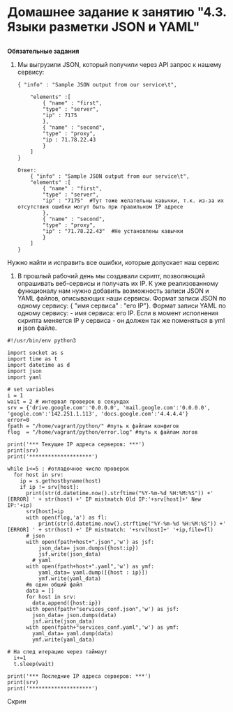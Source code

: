 # **Домашнее задание к занятию "4.3. Языки разметки JSON и YAML"**


## 
**Обязательные задания**



1. Мы выгрузили JSON, который получили через API запрос к нашему сервису:

    ```
    { "info" : "Sample JSON output from our service\t",

        "elements" :[
            { "name" : "first",
            "type" : "server",
            "ip" : 7175 
            },
            { "name" : "second",
            "type" : "proxy",
            "ip : 71.78.22.43
            }
        ]
    }

    Ответ:
        { "info" : "Sample JSON output from our service\t",
        "elements" :[
            { "name" : "first",
            "type" : "server",
            "ip" : "7175"  #Тут тоже желательны кавычки, т.к. из-за их отсутствия ошибки могут быть при правильном IP адресе
            },
            { "name" : "second",
            "type" : "proxy",
            "ip" : "71.78.22.43"  #Не установлены кавычки 
            }
        ]
    }
    ```


Нужно найти и исправить все ошибки, которые допускает наш сервис



1. В прошлый рабочий день мы создавали скрипт, позволяющий опрашивать веб-сервисы и получать их IP. К уже реализованному функционалу нам нужно добавить возможность записи JSON и YAML файлов, описывающих наши сервисы. Формат записи JSON по одному сервису: { "имя сервиса" : "его IP"}. Формат записи YAML по одному сервису: - имя сервиса: его IP. Если в момент исполнения скрипта меняется IP у сервиса - он должен так же поменяться в yml и json файле.


```
#!/usr/bin/env python3

import socket as s
import time as t
import datetime as d
import json
import yaml

# set variables
i = 1
wait = 2 # интервал проверок в секундах
srv = {'drive.google.com':'0.0.0.0', 'mail.google.com':'0.0.0.0', 'google.com':'142.251.1.113', 'docs.google.com':'4.4.4.4'}
error=0
fpath = "/home/vagrant/python/" #путь к файлам конфигов
flog  = "/home/vagrant/python/error.log" #путь к файлам логов

print('*** Текущие IP адреса серверов: ***')
print(srv)
print('********************')

while i<=5 : #отладочное число проверок
  for host in srv:
    ip = s.gethostbyname(host)
    if ip != srv[host]:
      print(str(d.datetime.now().strftime("%Y-%m-%d %H:%M:%S")) +' [ERROR] ' + str(host) +' IP mistmatch Old IP:'+srv[host]+' New IP:'+ip)
      srv[host]=ip
      with open(flog,'a') as fl:
          print(str(d.datetime.now().strftime("%Y-%m-%d %H:%M:%S")) +' [ERROR] ' + str(host) +' IP mistmatch: '+srv[host]+' '+ip,file=fl)
      # json
      with open(fpath+host+".json",'w') as jsf:
          json_data= json.dumps({host:ip})
          jsf.write(json_data)
        # yaml
      with open(fpath+host+".yaml",'w') as ymf:
          yaml_data= yaml.dump([{host : ip}])
          ymf.write(yaml_data)
      #в один общий файл
      data = []
      for host in srv:
        data.append({host:ip})
      with open(fpath+"services_conf.json",'w') as jsf:
        json_data= json.dumps(data)
        jsf.write(json_data)
      with open(fpath+"services_conf.yaml",'w') as ymf:
        yaml_data= yaml.dump(data)
        ymf.write(yaml_data)

# На след итерацию через таймаут
  i+=1
  t.sleep(wait)

print('*** Последние IP адреса серверов: ***')
print(srv)
print('********************')
```

Скрин

